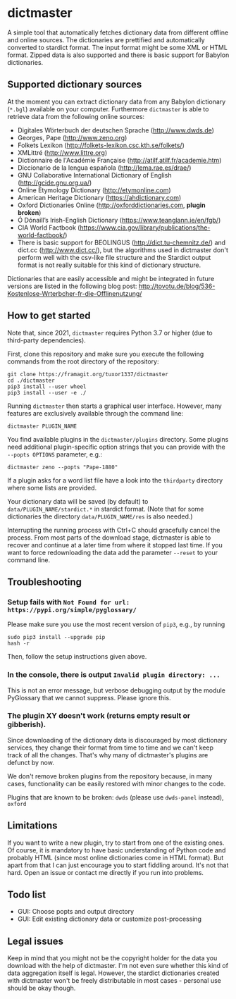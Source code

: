 dictmaster
==========

A simple tool that automatically fetches dictionary data from
different offline and online sources.
The dictionaries are prettified and automatically converted to stardict
format.
The input format might be some XML or HTML format.
Zipped data is also supported and there is basic support for Babylon dictionaries.

Supported dictionary sources
----------------------------

At the moment you can extract dictionary data from any Babylon dictionary (`*.bgl`)
available on your computer.
Furthermore `dictmaster` is able to retrieve data from the following online sources:

* Digitales Wörterbuch der deutschen Sprache (http://www.dwds.de)
* Georges, Pape (http://www.zeno.org)
* Folkets Lexikon (http://folkets-lexikon.csc.kth.se/folkets/)
* XMLittré (http://www.littre.org)
* Dictionnaire de l'Académie Française (http://atilf.atilf.fr/academie.htm)
* Diccionario de la lengua española (http://lema.rae.es/drae/)
* GNU Collaborative International Dictionary of English (http://gcide.gnu.org.ua/)
* Online Etymology Dictionary (http://etymonline.com)
* American Heritage Dictionary (https://ahdictionary.com)
* Oxford Dictionaries Online (http://oxforddictionaries.com, **plugin broken**)
* Ó Dónaill’s Irish-English Dictionary (https://www.teanglann.ie/en/fgb/)
* CIA World Factbook (https://www.cia.gov/library/publications/the-world-factbook/)
* There is basic support for BEOLINGUS (http://dict.tu-chemnitz.de/) and dict.cc
(http://www.dict.cc/), but the algorithms used in dictmaster don't perform well
with the csv-like file structure and the Stardict output format is not really
suitable for this kind of dictionary structure.

Dictionaries that are easily accessible and might be integrated in future versions are
listed in the following blog post: http://tovotu.de/blog/536-Kostenlose-Wrterbcher-fr-die-Offlinenutzung/

How to get started
------------------

Note that, since 2021, `dictmaster` requires Python 3.7 or higher (due to third-party dependencies).

First, clone this repository and make sure you execute the following
commands from the root directory of the repository:

    git clone https://framagit.org/tuxor1337/dictmaster
    cd ./dictmaster
    pip3 install --user wheel
    pip3 install --user -e ./

Running `dictmaster` then starts a graphical user interface.
However, many features are exclusively available through the command line:

    dictmaster PLUGIN_NAME

You find available plugins in the `dictmaster/plugins` directory.
Some plugins need additional plugin-specific option strings that you can provide
with the `--popts OPTIONS` parameter, e.g.:

    dictmaster zeno --popts "Pape-1880"

If a plugin asks for a word list file have a look into the `thirdparty`
directory where some lists are provided.

Your dictionary data will be saved (by default) to `data/PLUGIN_NAME/stardict.*`
in stardict format.
(Note that for some dictionaries the directory `data/PLUGIN_NAME/res` is also needed.)

Interrupting the running process with Ctrl+C should gracefully cancel the process.
From most parts of the download stage, dictmaster is able to recover and continue
at a later time from where it stopped last time.
If you want to force redownloading the data add the parameter `--reset` to
your command line.

Troubleshooting
---------------

### Setup fails with `Not Found for url: https://pypi.org/simple/pyglossary/`

Please make sure you use the most recent version of `pip3`, e.g., by running

    sudo pip3 install --upgrade pip
    hash -r

Then, follow the setup instructions given above.

### In the console, there is output `Invalid plugin directory: ...`

This is not an error message, but verbose debugging output by the module
PyGlossary that we cannot suppress. Please ignore this.

### The plugin XY doesn't work (returns empty result or gibberish).

Since downloading of the dictionary data is discouraged by most dictionary
services, they change their format from time to time and we can't keep track
of all the changes. That's why many of dictmaster's plugins are defunct by now.

We don't remove broken plugins from the repository because, in many cases,
functionality can be easily restored with minor changes to the code.

Plugins that are known to be broken: `dwds` (please use `dwds-panel` instead), `oxford`

Limitations
-----------

If you want to write a new plugin, try to start from one of the existing ones.
Of course, it is mandatory to have basic understanding of Python code and probably
HTML (since most online dictionaries come in HTML format). But apart from that I can
just encourage you to start fiddling around. It's not that hard. Open an issue
or contact me directly if you run into problems.

Todo list
---------

- GUI: Choose popts and output directory
- GUI: Edit existing dictionary data or customize post-processing

Legal issues
------------

Keep in mind that you might not be the copyright holder for the data you download with
the help of dictmaster. I'm not even sure whether this kind of data aggregation itself is legal.
However, the stardict dictionaries created with dictmaster won't be freely distributable
in most cases - personal use should be okay though.
